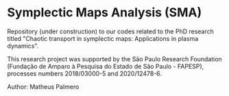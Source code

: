 # Symplectic Maps Analysis (SMA)

Repository (under construction) to our codes related to the PhD research titled "Chaotic transport in symplectic maps: Applications in plasma dynamics".

This research project was supported by the São Paulo Research Foundation (Fundação de Amparo à Pesquisa do Estado de São Paulo - FAPESP), processes numbers 2018/03000-5 and 2020/12478-6. 

Author: Matheus Palmero
